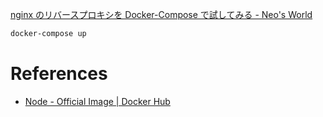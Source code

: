 [nginx のリバースプロキシを Docker-Compose で試してみる - Neo's World](https://neos21.net/blog/2020/06/24-01.html)

```bash
docker-compose up
```

# References

- [Node - Official Image | Docker Hub](https://hub.docker.com/_/node)
